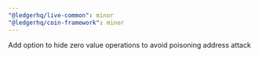 ```yaml
---
"@ledgerhq/live-common": minor
"@ledgerhq/coin-framework": minor
---
```


Add option to hide zero value operations to avoid poisoning address attack
